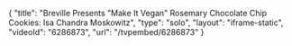 {
    "title": "Breville Presents \"Make It Vegan\" Rosemary Chocolate Chip Cookies: Isa Chandra Moskowitz",
    "type": "solo",
    "layout": "iframe-static",
    "videoId": "6286873",
    "url": "\/tvpembed\/6286873"
}